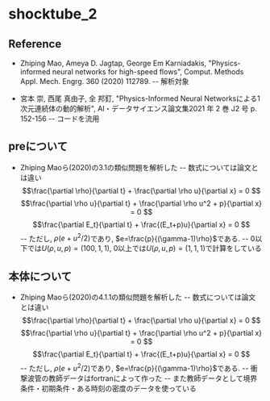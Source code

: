 # shocktube_2
## Reference
- Zhiping Mao, Ameya D. Jagtap, George Em Karniadakis, "Physics-informed neural networks for high-speed flows", Comput. Methods Appl. Mech. Engrg. 360 (2020) 112789.
-- 解析対象

- 宮本 崇, 西尾 真由子, 全 邦釘, "Physics-Informed Neural Networksによる1次元連続体の動的解析", AI・データサイエンス論文集2021 年 2 巻 J2 号 p. 152-156
-- コードを流用

## preについて
- Zhiping Maoら(2020)の3.1の類似問題を解析した
-- 数式については論文とは違い
$$\frac{\partial \rho}{\partial t} + \frac{\partial \rho u}{\partial x} = 0 $$
$$\frac{\partial \rho u}{\partial t} + \frac{\partial \rho u^2 + p}{\partial x}  = 0 $$
$$\frac{\partial E_t}{\partial t} + \frac{(E_t+p)u}{\partial x}  = 0 $$
-- ただし, $\rho(e+u^2/2)$であり, $e=\frac{p}{(\gamma-1)\rho}$である.
-- 0以下では$U(\rho, u, p)=(100, 1, 1)$, 0以上では$U(\rho, u, p)=(1, 1, 1)$で計算をしている

## 本体について
- Zhiping Maoら(2020)の4.1.1の類似問題を解析した
-- 数式については論文とは違い
$$\frac{\partial \rho}{\partial t} + \frac{\partial \rho u}{\partial x} = 0 $$
$$\frac{\partial \rho u}{\partial t} + \frac{\partial \rho u^2 + p}{\partial x}  = 0 $$
$$\frac{\partial E_t}{\partial t} + \frac{(E_t+p)u}{\partial x}  = 0 $$
-- ただし, $\rho(e+u^2/2)$であり, $e=\frac{p}{(\gamma-1)\rho}$である.
-- 衝撃波管の教師データはfortranによって作った
-- また教師データとして境界条件・初期条件・ある時刻の密度のデータを使っている
